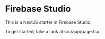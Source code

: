 # Firebase Studio

This is a NextJS starter in Firebase Studio.

To get started, take a look at src/app/page.tsx.  
